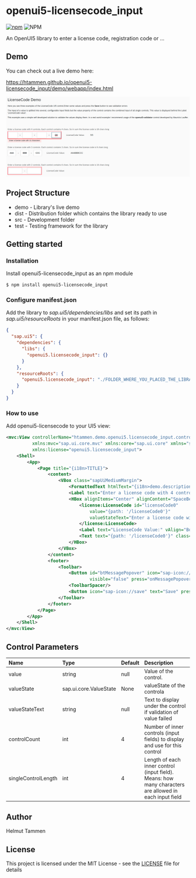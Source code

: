 # openui5-licensecode_input

[![npm](https://img.shields.io/npm/v/openui5-licensecode_input)](https://www.npmjs.com/package/openui5-licensecode_input)
![NPM](https://img.shields.io/npm/l/openui5-licensecode_input)

An OpenUI5 library to enter a license code, registration code or ...

## Demo

You can check out a live demo here:

<https://htammen.github.io/openui5-licensecode_input/demo/webapp/index.html>

![Demo Screenshot](./openui5-licensecode_input.png)

## Project Structure

* demo - Library's live demo
* dist - Distribution folder which contains the library ready to use
* src  - Development folder
* test - Testing framework for the library

## Getting started

### Installation

Install openui5-licensecode_input as an npm module

```sh
$ npm install openui5-licensecode_input
```

### Configure manifest.json

Add the library to *sap.ui5/dependencies/libs* and set its path in *sap.ui5/resourceRoots* in your manifest.json file, as follows:

```json
{
  "sap.ui5": {
    "dependencies": {
      "libs": {
        "openui5.licensecode_input": {}
      }
    },
    "resourceRoots": {
      "openui5.licensecode_input": "./FOLDER_WHERE_YOU_PLACED_THE_LIBRARY/openui5/licensecode_input/"
    }
  }
}
```

### How to use

Add openui5-licensecode to your UI5 view:

```xml
<mvc:View controllerName="htammen.demo.openui5.licensecode_input.controller.App" displayBlock="true"
          xmlns:mvc="sap.ui.core.mvc" xmlns:core="sap.ui.core" xmlns="sap.m"
          xmlns:license="openui5.licensecode_input">
    <Shell>
        <App>
            <Page title="{i18n>TITLE}">
                <content>
                    <VBox class="sapUiMediumMargin">
                        <FormattedText htmlText="{i18n>demo.description}"/>
                        <Label text="Enter a license code with 4 controls. Each control contains 4 chars. So in sum the license code is 16 chars long" class="sapUiLargeMarginTop"/>
                        <HBox alignItems="Center" alignContent="SpaceBetween">
                            <license:LicenseCode id="licenseCode0" 
                                value="{path: '/licenseCode0'}" 
                                valueStateText="Enter a license code with 16 characters">
                            </license:LicenseCode>
                            <Label text="LicenseCode Value:" vAlign="Bottom" class="sapUiResponsiveMargin"/>
                            <Text text="{path: '/licenseCode0'}" class="sapUiTinyMarginBeginEnd"/>
                        </HBox>
                    </VBox>
                </content>
                <footer>
                    <Toolbar>
                        <Button id="btMessagePopover" icon="sap-icon://message-popup" type="Reject"
                                visible="false" press="onMessagePopoverPress"/>
                        <ToolbarSpacer/>
                        <Button icon="sap-icon://save" text="Save" press="onSave" />
                    </Toolbar>
                </footer>
            </Page>
        </App>
    </Shell>
</mvc:View>

```

## Control Parameters

| Name | Type | Default| Description
| :---- | :------------------- | :---- | :---------  |
| value | string | null | Value of the control.
| valueState | sap.ui.core.ValueState | None | valueState of the controla
| valueStateText | string | null | Text to display under the control if validation of value failed
| controlCount | int | 4 | Number of inner controls (input fields) to display and use for this control
| singleControlLength | int | 4 | Length of each inner control (input field). Means: how many characters are allowed in each input field 

## Author

Helmut Tammen

## License

This project is licensed under the MIT License - see the [LICENSE](LICENSE) file for details
